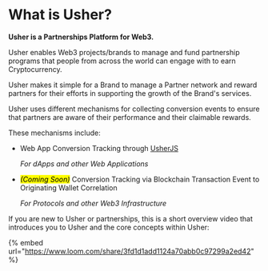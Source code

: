 # What is Usher?

**Usher is a Partnerships Platform for Web3.**

Usher enables Web3 projects/brands to manage and fund partnership programs that people from across the world can engage with to earn Cryptocurrency.

Usher makes it simple for a Brand to manage a Partner network and reward partners for their efforts in supporting the growth of the Brand's services.

Usher uses different mechanisms for collecting conversion events to ensure that partners are aware of their performance and their claimable rewards.

These mechanisms include:

*   Web App Conversion Tracking through [UsherJS](../integrating-with-usherjs/what-is-usherjs.md)

    _For dApps and other Web Applications_
*   _<mark style="background-color:yellow;">(Coming Soon)</mark>_ Conversion Tracking via Blockchain Transaction Event to Originating Wallet Correlation

    _For Protocols and other Web3 Infrastructure_

If you are new to Usher or partnerships, this is a short overview video that introduces you to Usher and the core concepts within Usher:

{% embed url="https://www.loom.com/share/3fd1d1add1124a70abb0c97299a2ed42" %}
